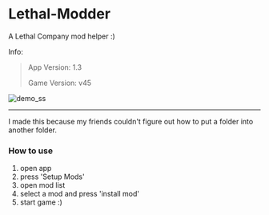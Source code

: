 # Lethal-Modder

A Lethal Company mod helper :)

Info:
> App Version: 1.3
>
> Game Version: v45

![demo_ss](https://github.com/RoosterQMonee/Lethal-Modder/assets/82356323/e06a63b2-5ba3-4a68-bc3c-fda620ec9201)

---

I made this because my friends couldn't figure out how to put a folder into another folder.

### How to use

1) open app
2) press 'Setup Mods'
3) open mod list
4) select a mod and press 'install mod'
5) start game :)
